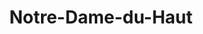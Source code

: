 ---
guid: "df1de3cfa4ce"
title: "Notre-Dame-du-Haut"
latlng: "47.704475, 6.620677"
youtubeId: "aH4Trbyw0uY" 
---